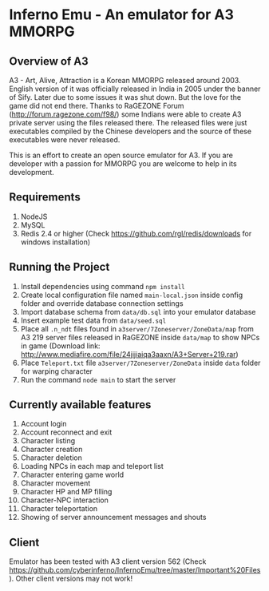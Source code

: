 Inferno Emu - An emulator for A3 MMORPG
=======================================

Overview of A3
---------------
A3 - Art, Alive, Attraction is a Korean MMORPG released around 2003. English version of it was officially released in India in 2005 under the banner of Sify. Later due to some issues it was shut down. But the love for the game did not end there. Thanks to RaGEZONE Forum (http://forum.ragezone.com/f98/) some Indians were able to create A3 private server using the files released there. The released files were just executables compiled by the Chinese developers and the source of these executables were never released.

This is an effort to create an open source emulator for A3. If you are developer with a passion for MMORPG you are welcome to help in its development.

Requirements
------------
1. NodeJS
2. MySQL
3. Redis 2.4 or higher (Check https://github.com/rgl/redis/downloads for windows installation)

Running the Project
-------------------
1. Install dependencies using command ``npm install``
2. Create local configuration file named ``main-local.json`` inside config folder and override database connection settings
3. Import database schema from ``data/db.sql`` into your emulator database
4. Insert example test data from ``data/seed.sql``
5. Place all ``.n_ndt`` files found in ``a3server/7Zoneserver/ZoneData/map`` from A3 219 server files released in RaGEZONE inside ``data/map`` to show NPCs in game (Download link: http://www.mediafire.com/file/24jijiaiqa3aaxn/A3+Server+219.rar)
6. Place ``Teleport.txt`` file ``a3server/7Zoneserver/ZoneData`` inside ``data`` folder for warping character
7. Run the command ``node main`` to start the server

Currently available features
----------------------------
1. Account login
2. Account reconnect and exit
3. Character listing
4. Character creation
5. Character deletion
6. Loading NPCs in each map and teleport list
7. Character entering game world
8. Character movement
9. Character HP and MP filling
10. Character-NPC interaction
11. Character teleportation
12. Showing of server announcement messages and shouts

Client
------
Emulator has been tested with A3 client version 562 (Check https://github.com/cyberinferno/InfernoEmu/tree/master/Important%20Files). Other client versions may not work!
